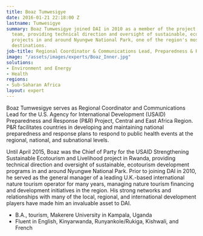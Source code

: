 ```yaml
---
title: Boaz Tumwesigye
date: 2016-01-21 22:18:00 Z
lastname: Tumwesigye
summary: Boaz Tumwesigye joined DAI in 2010 as a member of the project management
  team, providing technical direction and oversight of sustainable, ecotourism development
  projects in and around Nyungwe National Park, one of the region's most spectacular
  destinations.
job-title: Regional Coordinator & Communications Lead, Preparedness & Response Project
image: "/assets/images/experts/Boaz_Inner.jpg"
solutions:
- Environment and Energy
- Health
regions:
- Sub-Saharan Africa
layout: expert
---
```


Boaz Tumwesigye serves as Regional Coordinator and Communications Lead for the U.S. Agency for International Development (USAID) Preparedness and Response (P&R) Project, Central and East Africa Region. P&R facilitates countries in developing and maintaining national preparedness and response plans to respond to public health events at the regional, national, and subnational levels.

Until April 2015, Boaz was the Chief of Party for the USAID Strengthening Sustainable Ecotourism and Livelihood project in Rwanda, providing technical direction and oversight of sustainable, ecotourism development programs in and around Nyungwe National Park. Prior to joining DAI in 2010, he served as the general manager of a leading U.K.-based international nature tourism operator for many years, managing nature tourism financing and development initiatives in the region. His strong networks and relationships with many of the local, regional, and international development players have made him an invaluable asset to DAI.

* B.A., tourism, Makerere University in Kampala, Uganda
* Fluent in English, Kinyarwanda, Runyankole/Rukiga, Kishwali, and French
